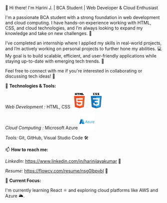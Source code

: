 👋 Hi there! I'm Harini J. | BCA Student | Web Developer & Cloud Enthusiast


I'm a passionate BCA student with a strong foundation in web development and cloud computing. I have hands-on experience working with HTML, CSS, and cloud technologies, and I’m always looking to expand my knowledge and take on new challenges. 🚀


I’ve completed an internship where I applied my skills in real-world projects, and I’m actively working on personal projects to further hone my abilities. 💻 My goal is to build scalable, efficient, and user-friendly applications while staying up-to-date with emerging tech trends. 🌱


Feel free to connect with me if you're interested in collaborating or discussing tech ideas! 🤝


🔧 **Technologies & Tools:**

*Web Development :* HTML, CSS  <img src="https://raw.githubusercontent.com/devicons/devicon/master/icons/html5/html5-original-wordmark.svg" style="width: 50px; height: 50px;"> <span>
<img src="https://raw.githubusercontent.com/devicons/devicon/master/icons/css3/css3-original-wordmark.svg" style="width: 50px; height: 50px;">

*Cloud Computing :* Microsoft Azure
<span>
<img src="https://raw.githubusercontent.com/devicons/devicon/master/icons/azure/azure-original-wordmark.svg" width="50" height="50">

*Tools:* Git, GitHub, Visual Studio Code 🛠️


📫 **How to reach me:**


*LinkedIn:* https://www.linkedin.com/in/harinijayakumar 🔗

*Resume:* https://flowcv.com/resume/nsg0lbpvbl 📝


🎯 **Current Focus:**


I'm currently learning React ⚛️ and exploring cloud platforms like AWS and Azure 🌥️.

